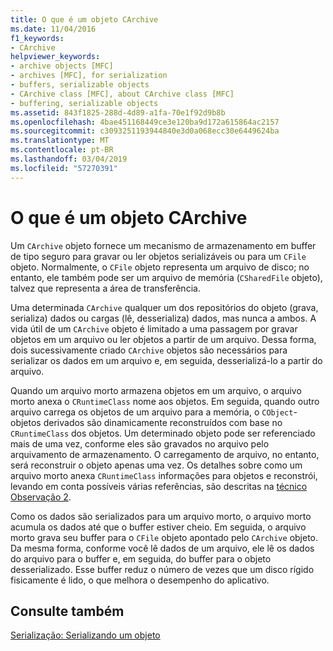 ```yaml
---
title: O que é um objeto CArchive
ms.date: 11/04/2016
f1_keywords:
- CArchive
helpviewer_keywords:
- archive objects [MFC]
- archives [MFC], for serialization
- buffers, serializable objects
- CArchive class [MFC], about CArchive class [MFC]
- buffering, serializable objects
ms.assetid: 843f1825-288d-4d89-a1fa-70e1f92d9b8b
ms.openlocfilehash: 4bae451168449ce3e120ba9d172a615864ac2157
ms.sourcegitcommit: c3093251193944840e3d0a068ecc30e6449624ba
ms.translationtype: MT
ms.contentlocale: pt-BR
ms.lasthandoff: 03/04/2019
ms.locfileid: "57270391"
---
```

# <a name="what-is-a-carchive-object"></a>O que é um objeto CArchive

Um `CArchive` objeto fornece um mecanismo de armazenamento em buffer de tipo seguro para gravar ou ler objetos serializáveis ou para um `CFile` objeto. Normalmente, o `CFile` objeto representa um arquivo de disco; no entanto, ele também pode ser um arquivo de memória (`CSharedFile` objeto), talvez que representa a área de transferência.

Uma determinada `CArchive` qualquer um dos repositórios do objeto (grava, serializa) dados ou cargas (lê, desserializa) dados, mas nunca a ambos. A vida útil de um `CArchive` objeto é limitado a uma passagem por gravar objetos em um arquivo ou ler objetos a partir de um arquivo. Dessa forma, dois sucessivamente criado `CArchive` objetos são necessários para serializar os dados em um arquivo e, em seguida, desserializá-lo a partir do arquivo.

Quando um arquivo morto armazena objetos em um arquivo, o arquivo morto anexa o `CRuntimeClass` nome aos objetos. Em seguida, quando outro arquivo carrega os objetos de um arquivo para a memória, o `CObject`-objetos derivados são dinamicamente reconstruídos com base no `CRuntimeClass` dos objetos. Um determinado objeto pode ser referenciado mais de uma vez, conforme eles são gravados no arquivo pelo arquivamento de armazenamento. O carregamento de arquivo, no entanto, será reconstruir o objeto apenas uma vez. Os detalhes sobre como um arquivo morto anexa `CRuntimeClass` informações para objetos e reconstrói, levando em conta possíveis várias referências, são descritas na [técnico Observação 2](../mfc/tn002-persistent-object-data-format.md).

Como os dados são serializados para um arquivo morto, o arquivo morto acumula os dados até que o buffer estiver cheio. Em seguida, o arquivo morto grava seu buffer para o `CFile` objeto apontado pelo `CArchive` objeto. Da mesma forma, conforme você lê dados de um arquivo, ele lê os dados do arquivo para o buffer e, em seguida, do buffer para o objeto desserializado. Esse buffer reduz o número de vezes que um disco rígido fisicamente é lido, o que melhora o desempenho do aplicativo.

## <a name="see-also"></a>Consulte também

[Serialização: Serializando um objeto](../mfc/serialization-serializing-an-object.md)
